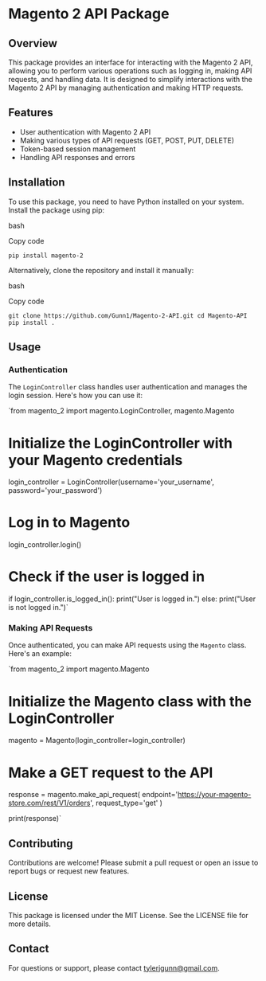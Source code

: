Magento 2 API Package
=====================

Overview
--------

This package provides an interface for interacting with the Magento 2 API, allowing you to perform various operations such as logging in, making API requests, and handling data. It is designed to simplify interactions with the Magento 2 API by managing authentication and making HTTP requests.

Features
--------

-   User authentication with Magento 2 API
-   Making various types of API requests (GET, POST, PUT, DELETE)
-   Token-based session management
-   Handling API responses and errors

Installation
------------

To use this package, you need to have Python installed on your system. Install the package using pip:

bash

Copy code

`pip install magento-2`

Alternatively, clone the repository and install it manually:

bash

Copy code

`git clone https://github.com/Gunn1/Magento-2-API.git
cd Magento-API
pip install .`

Usage
-----

### Authentication

The `LoginController` class handles user authentication and manages the login session. Here's how you can use it:

`from magento_2 import magento.LoginController, magento.Magento

# Initialize the LoginController with your Magento credentials
login_controller = LoginController(username='your_username', password='your_password')

# Log in to Magento
login_controller.login()

# Check if the user is logged in
if login_controller.is_logged_in():
    print("User is logged in.")
else:
    print("User is not logged in.")`

### Making API Requests

Once authenticated, you can make API requests using the `Magento` class. Here's an example:

`from magento_2 import magento.Magento

# Initialize the Magento class with the LoginController
magento = Magento(login_controller=login_controller)

# Make a GET request to the API
response = magento.make_api_request(
    endpoint='https://your-magento-store.com/rest/V1/orders',
    request_type='get'
)

print(response)`

Contributing
------------

Contributions are welcome! Please submit a pull request or open an issue to report bugs or request new features.

License
-------

This package is licensed under the MIT License. See the LICENSE file for more details.

Contact
-------

For questions or support, please contact tylerjgunn@gmail.com.
